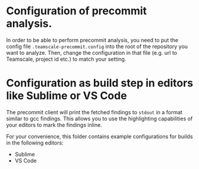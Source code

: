 # Configuration of precommit analysis.

In order to be able to perform precommit analysis, you need to put the config file `.teamscale-precommit.config`
into the root of the repository you want to analyze.
Then, change the configuration in that file (e.g. url to Teamscale, project id etc.) to match your setting.

# Configuration as build step in editors like Sublime or VS Code

The precommit client will print the fetched findings to `stdout` in a format similar to gcc findings.
This allows you to use the highlighting capabilities of your editors to mark the findings inline.

For your convenience, this folder contains example configurations for builds in the following editors:

- Sublime
- VS Code
